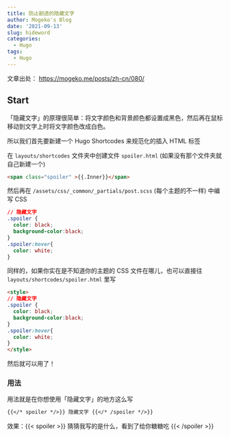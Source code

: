 ```yaml
---
title: 防止剧透的隐藏文字
author: Mogeko's Blog
date: '2021-09-13'
slug: hideword
categories:
  - Hugo
tags:
  - Hugo
---
```

文章出处：
https://mogeko.me/posts/zh-cn/080/

## Start

「隐藏文字」的原理很简单：将文字颜色和背景颜色都设置成黑色，然后再在鼠标移动到文字上时将文字颜色改成白色。

所以我们首先要新建一个 Hugo Shortcodes 来规范化的插入 HTML 标签

在 `layouts/shortcodes` 文件夹中创建文件 `spoiler.html` (如果没有那个文件夹就自己新建一个)

```html
<span class="spoiler" >{{.Inner}}</span>
```

然后再在 `/assets/css/_common/_partials/post.scss` (每个主题的不一样) 中编写 CSS

```css
// 隐藏文字
.spoiler { 
  color: black; 
  background-color:black;
}
.spoiler:hover{
  color: white;
}
```

同样的，如果你实在是不知道你的主题的 CSS 文件在哪儿，也可以直接往 `layouts/shortcodes/spoiler.html` 里写

```html
<style>
// 隐藏文字
.spoiler { 
  color: black; 
  background-color:black;
}
.spoiler:hover{
  color: white;
}
</style>
```

然后就可以用了！
<div id="spoiler"></div>

### 用法

用法就是在你想使用「隐藏文字」的地方这么写

```markdown
{{</* spoiler */>}} 隐藏文字 {{</* /spoiler */>}} 
```

效果：{{< spoiler >}} 猜猜我写的是什么，看到了给你糖糖吃 {{< /spoiler >}}

